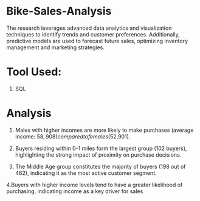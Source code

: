 # Bike-Sales-Analysis
The research leverages advanced data analytics and visualization techniques to identify trends and customer preferences. Additionally, predictive models are used to forecast future sales, optimizing inventory management and marketing strategies.

# Tool Used:
1. SQL


# Analysis
1. Males with higher incomes are more likely to make purchases (average income: $58,908) compared to females ($52,901).

2. Buyers residing within 0-1 miles form the largest group (102 buyers), highlighting the strong impact of proximity on purchase decisions.

3. The Middle Age group constitutes the majority of buyers (198 out of 462), indicating it as the most active customer segment.

 4.Buyers with higher income levels tend to have a greater likelihood of purchasing, indicating income as a key driver for sales
